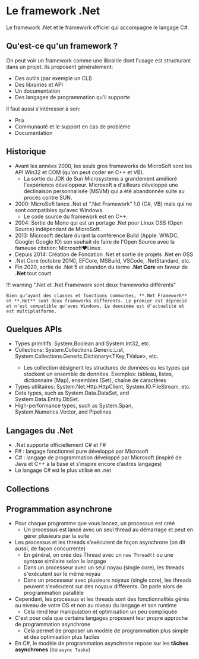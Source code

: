 # Le framework .Net

Le framework .Net et le framework officiel qui accompagne le langage C#.

## Qu'est-ce qu'un framework ?

On peut voir un framework comme une librairie dont l'usage est structurant dans un projet. Ils proposent généralement:

- Des outils (par exemple un CLI)
- Des librairies et API
- Un documentation
- Des langages de programmation qu’il supporte

Il faut aussi s’intéresser à son:

- Prix
- Communauté et le support en cas de problème
- Documentation

## Historique

- Avant les années 2000, les seuls gros frameworks de MicroSoft sont les API Win32 et COM (qu'on peut coder en C++ et VB).
    - La sortie du JDK de Sun Microsystems a grandement amélioré l'expérience développeur. Microsoft a d'ailleurs développé une déclinaison personnalisée (MSVM) qui a été abandonnée suite au procès contre SUN.
- 2000: MicroSoft lance .Net et “.Net Framework“ 1.0 (C#, VB) mais qui ne sont compatibles qu'avec Windows.
    - Le code source du framework est en C++.
- 2004: Sortie de Mono qui est un portage .Net pour Linux OSS (Open Source) indépendant de MicroSoft.
- 2013: Microsoft déclare durant la conférence Build (Apple: WWDC, Google: Google IO) son souhait de faire de l'Open Source avec la fameuse citation: Microsoft♥️Linux.
- Depuis 2014: Création de Fondation .Net et sortie de projets .Net en OSS
- .Net Core (octobre 2014), EFCore, MSBuild, VSCode, .NetStandard, etc.
- Fin 2020, sortie de .Net 5 et abandon du terme **.Net Core** en faveur de **.Net** tout court

!!! warning ".Net et .Net Framework sont deux frameworks différents"

    Bien qu'ayant des classes et fonctions communtes, **.Net Framework** et **.Net** sont deux frameworks différents. Le premier est déprécié et n'est compatible qu'avec Windows. Le deuximèe est d'actualité et est multiplatforme.

## Quelques APIs

- Types primitifs: System.Boolean and System.Int32, etc.
- Collections: System.Collections.Generic.List<T>, System.Collections.Generic.Dictionary<TKey,TValue>, etc.
    - Les collection désignent les structures de données ou les types qui stockent un ensemble de données. Exemples: tableau, listes, dictionnaire (Map), ensembles (Set), chaîne de caractères
- Types utilitaires: System.Net.Http.HttpClient, System.IO.FileStream, etc.
- Data types, such as System.Data.DataSet, and System.Data.Entity.DbSet.
- High-performance types, such as System.Span<T>, System.Numerics.Vector, and Pipelines

## Langages du .Net

- .Net supporte officiellement C# et F#
- F# : langage fonctionnel pure développé par Microsoft
- C# : langage de programmation développé par Microsoft (inspiré de Java et C++ à la base et s’inspire encore d’autres langages)
- Le langage C# est le plus utilisé en .net

## Collections

## Programmation asynchrone

- Pour chaque programme que vous lancez, un processus est créé
    - Un processus est lancé avec un seul thread au démarrage et peut en gérer plusieurs par la suite
- Les processus et les threads s’exécutent de façon asynchrone (on dit aussi, de façon concurrente)
    - En général, on crée des Thread avec un `new Thread()` ou une syntaxe similaire selon le langage
    - Dans un processeur avec un seul noyau (single core), les threads s'exécutent sur le même noyau
    - Dans un processeur avec plusieurs noyaux (single core), les threads peuvent s'exécutent sur des noyaux différents. On parle alors de programmation parallèle
- Cependant, les processus et les threads sont des fonctionnalités gérés au niveau de votre OS et non au niveau du langage et son runtime
    - Cela rend leur manipulation et optimisation un peu compliquée
- C'est pour cela que certains langages proposent leur propre approche de programmation asynchrone
    - Cela permet de proposer un modèle de programmation plus simple et des optimisation plus faciles
- En C#, le modèle de programmation asynchrone repose sur les **tâches asynchrones** (ou `async Tasks`)
